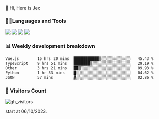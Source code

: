  👋 Hi, Here is Jex

 

### 🧑‍💻Languages and Tools

<code><a href="https://react.dev"><img src="https://api.iconify.design/logos:react.svg" /></a></code>
<code><a href="https://github.com/vuejs/core"><img src="https://api.iconify.design/logos:vue.svg" /></a></code> 
<code><a href="https://github.com/microsoft/TypeScript"><img src="https://api.iconify.design/logos:typescript-icon.svg" /></a></code>
<code><a href="https://threejs.org/"><img src="https://api.iconify.design/logos:threejs.svg" /></a></code>

### 📊 Weekly development breakdown

<!--START_SECTION:waka-->

```txt
Vue.js        15 hrs 20 mins  ███████████▒░░░░░░░░░░░░░   45.43 %
TypeScript    9 hrs 51 mins   ███████▒░░░░░░░░░░░░░░░░░   29.19 %
Other         3 hrs 21 mins   ██▒░░░░░░░░░░░░░░░░░░░░░░   09.93 %
Python        1 hr 33 mins    █░░░░░░░░░░░░░░░░░░░░░░░░   04.62 %
JSON          57 mins         ▓░░░░░░░░░░░░░░░░░░░░░░░░   02.86 %
```

<!--END_SECTION:waka-->


### 👀 Visitors Count

![gh_visitors](https://profile-counter.glitch.me/jexlau/count.svg)

start at 06/10/2023.
